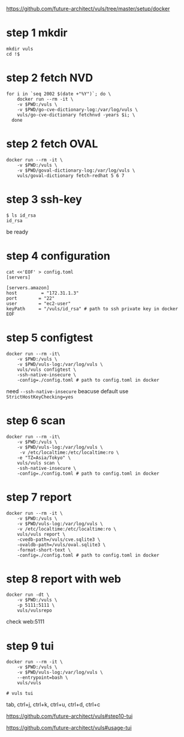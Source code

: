
https://github.com/future-architect/vuls/tree/master/setup/docker


# step 1 mkdir
```
mkdir vuls
cd !$
```

# step 2 fetch NVD
```
for i in `seq 2002 $(date +"%Y")`; do \
    docker run --rm -it \
    -v $PWD:/vuls \
    -v $PWD/go-cve-dictionary-log:/var/log/vuls \
    vuls/go-cve-dictionary fetchnvd -years $i; \
  done
```  


# step 2 fetch OVAL

```
docker run --rm -it \
    -v $PWD:/vuls \
    -v $PWD/goval-dictionary-log:/var/log/vuls \
    vuls/goval-dictionary fetch-redhat 5 6 7
```

# step 3 ssh-key

```
$ ls id_rsa
id_rsa
```
be ready

# step 4 configuration
```
cat <<'EOF' > config.toml
[servers]

[servers.amazon]
host         = "172.31.1.3"
port        = "22"
user        = "ec2-user"
keyPath     = "/vuls/id_rsa" # path to ssh private key in docker
EOF
```




# step 5 configtest
```
docker run --rm -it\
    -v $PWD:/vuls \
    -v $PWD/vuls-log:/var/log/vuls \
    vuls/vuls configtest \
    -ssh-native-insecure \
    -config=./config.toml # path to config.toml in docker
```    

need `--ssh-native-insecure` beacuse  default use `StrictHostKeyChecking=yes`

# step 6 scan
```
docker run --rm -it\
    -v $PWD:/vuls \
    -v $PWD/vuls-log:/var/log/vuls \
     -v /etc/localtime:/etc/localtime:ro \
    -e "TZ=Asia/Tokyo" \
    vuls/vuls scan \
    -ssh-native-insecure \
    -config=./config.toml # path to config.toml in docker
```

# step 7 report
```
docker run --rm -it \
    -v $PWD:/vuls \
    -v $PWD/vuls-log:/var/log/vuls \
    -v /etc/localtime:/etc/localtime:ro \
    vuls/vuls report \
    -cvedb-path=/vuls/cve.sqlite3 \
    -ovaldb-path=/vuls/oval.sqlite3 \
    -format-short-text \
    -config=./config.toml # path to config.toml in docker
```


# step 8 report with web
```
docker run -dt \
    -v $PWD:/vuls \
    -p 5111:5111 \
    vuls/vulsrepo
```

check web:5111


# step 9 tui
```
docker run --rm -it \
    -v $PWD:/vuls \
    -v $PWD/vuls-log:/var/log/vuls \
    --entrypoint=bash \
    vuls/vuls
```

```
# vuls tui
```
tab, ctrl+j, ctrl+k, ctrl+u, ctrl+d, ctrl+c


https://github.com/future-architect/vuls#step10-tui

https://github.com/future-architect/vuls#usage-tui
